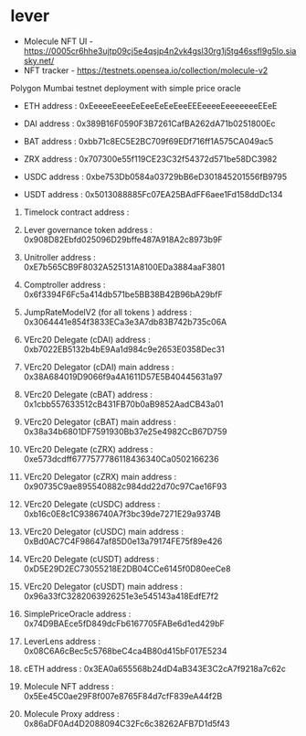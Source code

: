 # lever

- Molecule NFT UI - https://0005cr6hhe3ujtp09cj5e4qsjp4n2vk4gsl30rg1j5tg46ssfl9g5lo.siasky.net/
- NFT tracker - https://testnets.opensea.io/collection/molecule-v2 


 Polygon Mumbai testnet deployment with simple price oracle

- ETH address : 0xEeeeeEeeeEeEeeEeEeEeeEEEeeeeEeeeeeeeEEeE

- DAI address : 0x389B16F0590F3B7261CafBA262dA71b0251800Ec

- BAT address : 0xbb71c8EC5E2BC709f69EDf716ff1A575CA049ac5

- ZRX address : 0x707300e55f119CE23C32f54372d571be58DC3982

- USDC address : 0xbe753Db0584a03729bB6eD301845201556fB9795

- USDT address : 0x5013088885Fc07EA25BAdFF6aee1Fd158ddDc134



1. Timelock contract address : 

2. Lever governance token address : 0x908D82Ebfd025096D29bffe487A918A2c8973b9F

3. Unitroller address : 0xE7b565CB9F8032A525131A8100EDa3884aaF3801

4. Comptroller address : 0x6f3394F6Fc5a414db571be5BB38B42B96bA29bfF

5. JumpRateModelV2 (for all tokens ) address : 0x3064441e854f3833ECa3e3A7db83B742b735c06A

6. VErc20 Delegate (cDAI) address : 0xb7022EB5132b4bE9Aa1d984c9e2653E0358Dec31

7. VErc20 Delegator (cDAI) main address : 0x38A684019D9066f9a4A1611D57E5B40445631a97

8. VErc20 Delegate (cBAT) address : 0x1cbb557633512cB431FB70b0aB9852AadCB43a01

9. VErc20 Delegator (cBAT) main address : 0x38a34b6801DF7591930Bb37e25e4982CcB67D759

10. VErc20 Delegate (cZRX) address : 0xe573dcdff6777577786118436340Ca0502166236

11. VErc20 Delegator (cZRX) main address : 0x90735C9ae895540882c984dd22d70c97Cae16F93

12. VErc20 Delegate (cUSDC) address : 0xb16c0E8c1C9386740A7f3bc39de7271E29a9374B

13. VErc20 Delegator (cUSDC) main address : 0xBd0AC7C4F98647af85D0e13a79174FE75f89e426

14. VErc20 Delegate (cUSDT) address : 0xD5E29D2EC73055218E2DB04CCe6145f0D80eeCe8

15. VErc20 Delegator (cUSDT) main address : 0x96a33fC3282063926251e3e545143a418EdfE7f2

16. SimplePriceOracle address : 0x74D9BAEce5fD849dcFb6167705FABe6d1ed429bF

17. LeverLens address : 0x08C6A6cBec5c5768beC4ca4B80d415bF017E5234

18. cETH address : 0x3EA0a655568b24dD4aB343E3C2cA7f9218a7c62c

19. Molecule NFT address : 0x5Ee45C0ae29F8f007e8765F84d7cfF839eA44f2B

20. Molecule Proxy address : 0x86aDF0Ad4D2088094C32Fc6c38262AFB7D1d5f43


